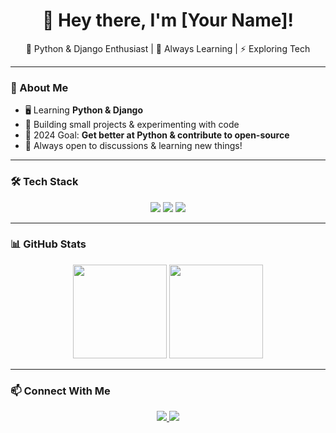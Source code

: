 <h1 align="center">👋 Hey there, I'm [Your Name]!</h1>
<p align="center">
  🐍 Python & Django Enthusiast | 🌱 Always Learning | ⚡ Exploring Tech  
</p>

---

### 🚀 About Me  
- 🖥️ Learning **Python & Django**  
- 🔨 Building small projects & experimenting with code  
- 🎯 2024 Goal: **Get better at Python & contribute to open-source**  
- 💬 Always open to discussions & learning new things!  

---

### 🛠️ Tech Stack  
<p align="center">
  <img src="https://img.shields.io/badge/Python-3776AB?style=for-the-badge&logo=python&logoColor=white" />
  <img src="https://img.shields.io/badge/Django-092E20?style=for-the-badge&logo=django&logoColor=white" />
  <img src="https://img.shields.io/badge/Git-F05032?style=for-the-badge&logo=git&logoColor=white" />
</p>

---

### 📊 GitHub Stats  
<p align="center">
  <img src="https://github-readme-stats.vercel.app/api?username=your-username&show_icons=true&theme=radical" height="150" />
  <img src="https://github-readme-streak-stats.herokuapp.com/?user=your-username&theme=radical" height="150" />
</p>

---

### 📫 Connect With Me  
<p align="center">
  <a href="https://linkedin.com/in/your-profile">
    <img src="https://img.shields.io/badge/LinkedIn-0A66C2?style=for-the-badge&logo=linkedin&logoColor=white" />
  </a>
  <a href="https://yourportfolio.com">
    <img src="https://img.shields.io/badge/Portfolio-FF5733?style=for-the-badge&logo=google-chrome&logoColor=white" />
  </a>
</p>
